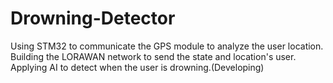 # Drowning-Detector
Using STM32 to communicate the GPS module to analyze the user location.
Building the LORAWAN network to send the state and location's user.
Applying AI to detect when the user is drowning.(Developing)
